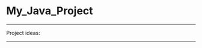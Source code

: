 # My_Java_Project

_______________________________________________________________________________________________________________________________________________

Project ideas:

_______________________________________________________________________________________________________________________________________________